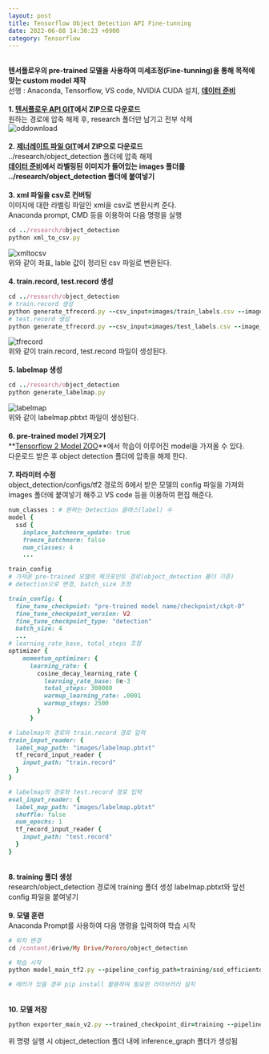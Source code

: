 ```yaml
---
layout: post
title: Tensorflow Object Detection API Fine-tunning
date: 2022-06-08 14:30:23 +0900
category: Tensorflow
---
```

&nbsp;  
**텐서플로우의 pre-trained 모델을 사용하여 미세조정(Fine-tunning)을 통해 목적에 맞는 custom model 제작**  
선행 : Anaconda, Tensorflow, VS code,  NVIDIA CUDA 설치, **[데이터 준비](datalabelling.md)**  
&nbsp;  
**1. [텐서플로우 API GIT](https://github.com/tensorflow/models)에서 ZIP으로 다운로드**  
원하는 경로에 압축 해제 후, research 폴더만 남기고 전부 삭제  
![oddownload](/images/oddownload.jpg)  
&nbsp;  
**2. [제너레이트 파일 GIT](https://github.com/hojihun5516/object_detection_setting)에서 ZIP으로 다운로드**   
../research/object_detection 폴더에 압축 해제  
**[데이터 준비](datalabelling.md)에서 라벨링된 이미지가 들어있는 images 폴더를 ../research/object_detection 폴더에 붙여넣기**  
 &nbsp;  
**3. xml 파일을 csv로 컨버팅**  
이미지에 대한 라벨링 파일인 xml을 csv로 변환시켜 준다.  
Anaconda prompt, CMD 등을 이용하여 다음 명령을 실행  
```ruby
cd ../research/object_detection
python xml_to_csv.py
```
![xmltocsv](/images/xmltocsv.jpg)  
위와 같이 좌표, lable 값이 정리된 csv 파일로 변환된다.  
&nbsp;  
**4. train.record, test.record 생성**  
```ruby
cd ../research/object_detection
# train.record 생성
python generate_tfrecord.py --csv_input=images/train_labels.csv --image_dir=images/train --output_path=train.record  
# test.record 생성
python generate_tfrecord.py --csv_input=images/test_labels.csv --image_dir=images/test --output_path=test.record  
```
![tfrecord](/images/tfrecord.jpg)  
위와 같이 train.record, test.record 파일이 생성된다.  
&nbsp;  
**5. labelmap 생성**  
```ruby
cd ../research/object_detection
python generate_labelmap.py
```
![labelmap](/images/labelmap.jpg)  
위와 같이 labelmap.pbtxt 파일이 생성된다.  
&nbsp;  
**6. pre-trained model 가져오기**  
**[Tensorflow 2 Model ZOO](https://github.com/tensorflow/models/blob/master/research/object_detection/g3doc/tf2_detection_zoo.md)**에서 학습이 이루어진 model을 가져올 수 있다.  
다운로드 받은 후 object detection 폴더에 압축을 해제 한다.  
&nbsp;  
**7. 파라미터 수정**  
object_detection/configs/tf2 경로의 6에서 받은 모델의 config 파일을 가져와  
images 폴더에 붙여넣기 해주고 VS code 등을 이용하여 편집 해준다.  
```ruby
num_classes : # 원하는 Detection 클래스(label) 수
model {
  ssd {
    inplace_batchnorm_update: true
    freeze_batchnorm: false
    num_classes: 4
    ...

train_config 
# 가져온 pre-trained 모델의 체크포인트 경로(object_detection 폴더 기준)
# detection으로 변경, batch_size 조정

train_config: {
  fine_tune_checkpoint: "pre-trained model name/checkpoint/ckpt-0"
  fine_tune_checkpoint_version: V2
  fine_tune_checkpoint_type: "detection"
  batch_size: 4
  ...
# learning_rate_base, total_steps 조정
optimizer {
    momentum_optimizer: {
      learning_rate: {
        cosine_decay_learning_rate {
          learning_rate_base: 8e-3
          total_steps: 300000
          warmup_learning_rate: .0001
          warmup_steps: 2500
        }
      }

# labelmap의 경로와 train.record 경로 입력
train_input_reader: {
  label_map_path: "images/labelmap.pbtxt"
  tf_record_input_reader {
    input_path: "train.record"
  }
}

# labelmap의 경로와 test.record 경로 입력
eval_input_reader: {
  label_map_path: "images/labelmap.pbtxt"
  shuffle: false
  num_epochs: 1
  tf_record_input_reader {
    input_path: "test.record"
  }
}
```
&nbsp;  
**8. training 폴더 생성**  
research/object_detection 경로에 training 폴더 생성
labelmap.pbtxt와 앞선 config 파일을 붙여넣기  
&nbsp;  
**9. 모델 훈련**  
Anaconda Prompt를 사용하여 다음 명령을 입력하여 학습 시작
```ruby
# 위치 변경
cd /content/drive/My Drive/Pororo/object_detection

# 학습 시작
python model_main_tf2.py --pipeline_config_path=training/ssd_efficientdet_d0_512x512_coco17_tpu-8.config --model_dir=training --alsologtostderr

# 에러가 있을 경우 pip install 활용하여 필요한 라이브러리 설치
```  
&nbsp;  
**10. 모델 저장**
```ruby
python exporter_main_v2.py --trained_checkpoint_dir=training --pipeline_config_path=training/ssd_efficientdet_d0_512x512_coco17_tpu-8.config --output_directory inference_graph
```
위 명령 실행 시 object_detection 폴더 내에 inference_graph 폴더가 생성됨
















